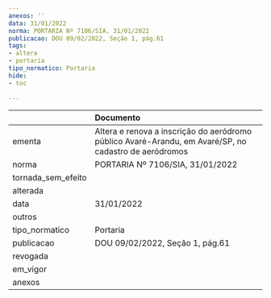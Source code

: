 ```yaml
---
anexos: ''
data: 31/01/2022
norma: PORTARIA Nº 7106/SIA, 31/01/2022
publicacao: DOU 09/02/2022, Seção 1, pág.61
tags:
- altera
- portaria
tipo_normatico: Portaria
hide: 
- toc 
 
---
```


|                    | Documento                                                                                             |
|:-------------------|:------------------------------------------------------------------------------------------------------|
| ementa             | Altera e renova a inscrição do aeródromo público Avaré-Arandu, em Avaré/SP, no cadastro de aeródromos |
| norma              | PORTARIA Nº 7106/SIA, 31/01/2022                                                                      |
| tornada_sem_efeito |                                                                                                       |
| alterada           |                                                                                                       |
| data               | 31/01/2022                                                                                            |
| outros             |                                                                                                       |
| tipo_normatico     | Portaria                                                                                              |
| publicacao         | DOU 09/02/2022, Seção 1, pág.61                                                                       |
| revogada           |                                                                                                       |
| em_vigor           |                                                                                                       |
| anexos             |                                                                                                       |